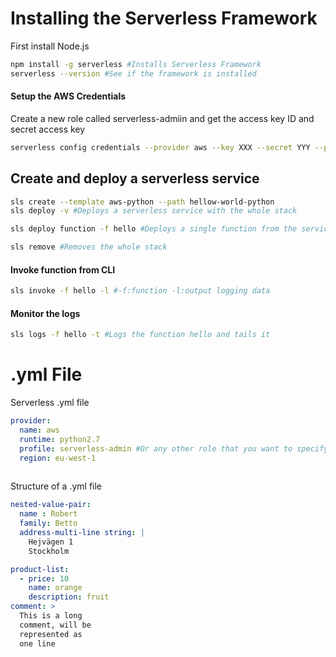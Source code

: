 # Installing the Serverless Framework 
First install Node.js
```sh
npm install -g serverless #Installs Serverless Framework
serverless --version #See if the framework is installed

```

#### Setup the AWS Credentials
Create a new role called serverless-admiin and get the access key ID and secret access key
```sh
serverless config credentials --provider aws --key XXX --secret YYY --profile serverless-admin
```

## Create and deploy a serverless service
```sh
sls create --template aws-python --path hellow-world-python
sls deploy -v #Deploys a serverless service with the whole stack

sls deploy function -f hello #Deploys a single function from the service

sls remove #Removes the whole stack 
```

#### Invoke function from CLI
```sh
sls invoke -f hello -l #-f:function -l:output logging data

```

#### Monitor the logs
```sh
sls logs -f hello -t #Logs the function hello and tails it
```


# .yml File
Serverless .yml file 
```yml
provider:
  name: aws
  runtime: python2.7
  profile: serverless-admin #Or any other role that you want to specify
  region: eu-west-1
  
```
Structure of a .yml file
```yml
nested-value-pair:
  name : Robert
  family: Betto
  address-multi-line string: | 
    Hejvägen 1
    Stockholm

product-list:
  - price: 10
    name: orange
    description: fruit
comment: > 
  This is a long 
  comment, will be 
  represented as 
  one line
```
